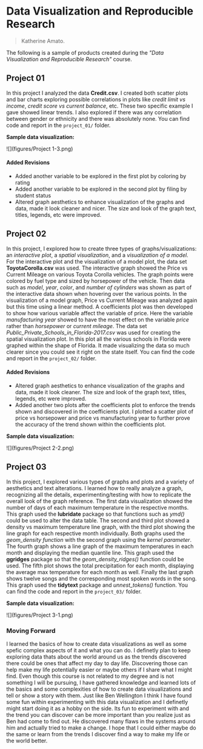 # Data Visualization and Reproducible Research

> Katherine Amato. 


The following is a sample of products created during the _"Data Visualization and Reproducible Research"_ course.


## Project 01

In this project I analyzed the data **Credit.csv**. I created both scatter plots and bar charts exploring possible correlations in plots like *credit limit vs income*, *credit score vs current balance*, etc. These two specific example I gave showed linear trends. I also explored if there was any correlation between gender or ethnicity and there was absolutely none. You can find code and report in the `project_01/` folder.

**Sample data visualization:** 

![](figures/Project 1-3.png)<!-- -->

#### Added Revisions
- Added another variable to be explored in the first plot by coloring by rating
- Added another variable to be explored in the second plot by filing by student status
- Altered graph aesthetics to enhance visualization of the graphs and data, made it look cleaner and nicer. The size and look of the graph text, titles, legends, etc were improved.


## Project 02
In this project, I explored how to create three types of graphs/visualizations: an *interactive plot*, a *spatial visualization*, and a *visualization of a model*. For the interactive plot and the visualization of a model plot, the data set **ToyotaCorolla.csv** was used. The interactive graph showed the Price vs Current Mileage on various Toyota Corolla vehicles. The graph points were colored by fuel type and sized by horsepower of the vehicle. Then data such as *model*, *year*, *color*, and *number of cylinders* was shown as part of the interactive data shown when hovering over the various points. In the visualization of a model graph, Price vs Current Mileage was analyzed again but this time using a linear method. A coefficients plot was then developed to show how various variable affect the variable of price. Here the variable *manufacturing year* showed to have the most effect on the variable *price* rather than *horsepower* or *current mileage*. The data set *Public_Private_Schools_in_Florida-2017.csv* was used for creating the spatial visualization plot. In this plot all the various schools in Florida were graphed within the shape of Florida. It made visualizing the data so much clearer since you could see it right on the state itself. You can find the code and report in the `project_02/` folder.

#### Added Revisions
- Altered graph aesthetics to enhance visualization of the graphs and data, made it look cleaner. The size and look of the graph text, titles, legends, etc were improved.
- Added another two plots after the coefficients plot to enforce the trends shown and discovered in the coefficients plot. I plotted a scatter plot of price vs horsepower and price vs manufacturing year to further prove the accuracy of the trend shown within the coefficients plot.


**Sample data visualization:** 

![](figures/Project 2-2.png)<!-- -->


## Project 03
In this project, I explored various types of graphs and plots and a variety of aesthetics and text alterations. I learned how to really analyze a graph, recognizing all the details, experimenting/testing with how to replicate the overall look of the graph reference. The first data visualization showed the number of days of each maximum temperature in the respective months. This graph used the **lubridate** package so that functions such as *ymd()* could be used to alter the data table. The second and third plot showed a density vs maximum temperature line graph, with the third plot showing the line graph for each respective month individually. Both graphs used the *geom_density function* with the second graph using the *kernel parameter*. The fourth graph shows a line graph of the maximum temperatures in each month and displaying the median quantile line. This graph used the **ggridges** package so that the *geom_density_ridges()* function could be used. The fifth plot shows the total precipitation for each month, displaying the average max temperature for each month as well. Finally the last graph shows twelve songs and the corresponding most spoken words in the song. This graph used the **tidytext** package and *unnest_tokens()* function. You can find the code and report in the `project_03/` folder.

**Sample data visualization:** 

![](figures/Project 3-1.png)<!-- -->


### Moving Forward
I learned the basics of how to create data visualizations as well as some spefic complex aspects of it and what you can do. I definetly plan to keep exploring data thats about the world around us as the trends discovered there could be ones that affect my day to day life. Discovering those can help make my life potentially easier or maybe others if I share what I might find. Even though this course is not related to my degree and is not something I will be pursuing, I have gathered knowledge and learned lots of the basics and some complexities of how to create data visualizations and tell or show a story with them. Just like Ben Wellington I think I have found some fun within experimenting with this data visualization and I definetly might start doing it as a hobby on the side. Its fun to experiment with and the trend you can discover can be more important than you realize just as Ben had come to find out. He discovered many flaws in the systems around him and actually tried to make a change. I hope that I could either maybe do the same or learn from the trends I discover find a way to make my life or the world better.